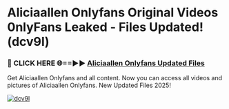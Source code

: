 # Aliciaallen Onlyfans Original Videos 0nlyFans Leaked - Files Updated! (dcv9l)

<h3>🔴 CLICK HERE 🌐==►► <a href="https://tinyurl.com/x26r9saj" rel="nofollow">Aliciaallen Onlyfans Updated Files</a></h3>

Get Aliciaallen Onlyfans and all content. Now you can access all videos and pictures of Aliciaallen Onlyfans. New Updated Files 2025!

[![dcv9l](https://i.imgur.com/LkgZPqh.gif)](https://tinyurl.com/x26r9saj)

